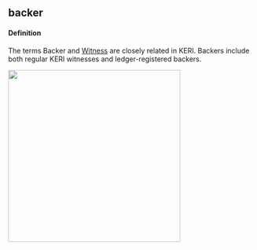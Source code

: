 ## backer

<h4>Definition</h4><p>The terms Backer and <a href="https://github.com/trustoverip/acdc/wiki/witness">Witness</a> are closely related in KERI. Backers include both regular KERI witnesses and ledger-registered backers.</p><img src="https://raw.githubusercontent.com/WebOfTrust/keri/main/images/backer-witness.png" width="350"/>

